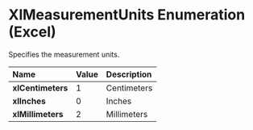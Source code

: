 
# XlMeasurementUnits Enumeration (Excel)

Specifies the measurement units.



|**Name**|**Value**|**Description**|
|:-----|:-----|:-----|
|**xlCentimeters**|1|Centimeters|
|**xlInches**|0|Inches|
|**xlMillimeters**|2|Millimeters|
